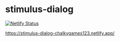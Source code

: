 # stimulus-dialog

[![Netlify Status](https://api.netlify.com/api/v1/badges/c29dbac9-107b-4d00-89ee-3463824f55d9/deploy-status)](https://app.netlify.com/sites/stimulus-dialog-chalkygames123/deploys)

https://stimulus-dialog-chalkygames123.netlify.app/
